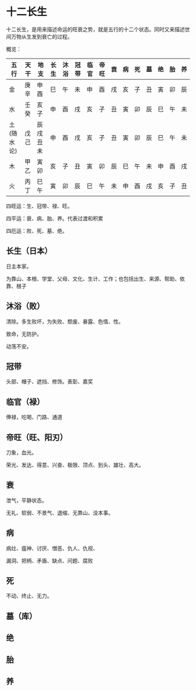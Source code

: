 # 十二长生

十二长生，是用来描述命运的旺衰之势，就是五行的十二个状态。同时又来描述世间万物从生发到衰亡的过程。

概览：

| 五行       | 天干 | 地支     | 长生 | 沐浴 | 冠带 | 临官 | 帝旺 | 衰  | 病  | 死  | 墓  | 绝  | 胎  | 养  |
| ---------- | ---- | -------- | ---- | ---- | ---- | ---- | ---- | --- | --- | --- | --- | --- | --- | --- |
| 金         | 庚辛 | 申酉     | 巳   | 午   | 未   | 申   | 酉   | 戌  | 亥  | 子  | 丑  | 寅  | 卯  | 辰  |
| 水         | 壬癸 | 亥子     | 申   | 酉   | 戌   | 亥   | 子   | 丑  | 寅  | 卯  | 辰  | 巳  | 午  | 未  |
| 土(随水论) | 戊己 | 辰戌丑未 | 申   | 酉   | 戌   | 亥   | 子   | 丑  | 寅  | 卯  | 辰  | 巳  | 午  | 未  |
| 木         | 甲乙 | 寅卯     | 亥   | 子   | 丑   | 寅   | 卯   | 辰  | 巳  | 午  | 未  | 申  | 酉  | 戌  |
| 火         | 丙丁 | 巳午     | 寅   | 卯   | 辰   | 巳   | 午   | 未  | 申  | 酉  | 戌  | 亥  | 子  | 丑  |

四旺运：生、冠带、禄、旺。

四平运：衰、病、胎、养。代表过渡和积累

四厄运：败、死、墓、绝。

## 长生（日本）

日主本家。

为靠山、本根、学堂、父母、文化、生计、工作；也包括出生、来源、帮助、依靠、根子

## 沐浴（败）

清除。多生败坏，为失败、颓废、暴露、色情、性。

致命，无防护。

动荡不安。

## 冠带

头部、帽子、遮挡、修饰。表彰、嘉奖

## 临官（禄）

俸禄，吃喝、门路、通道

## 帝旺（旺、阳刃）

刀象，血光。

荣光、发达、得意、兴奋、极限、顶点、到头、雄壮、高大。

## 衰

泄气，平静状态。

无礼、软弱、不景气、退缩、无靠山、没本事。

## 病

病灶、瘟神、讨厌、憎恶、仇人、仇视、

漏洞、把柄、矛盾、缺点、问题、腐败

## 死

不动、终止、无力。

## 墓（库）

## 绝

## 胎

## 养
